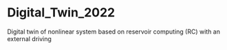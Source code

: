 # Digital_Twin_2022
Digital twin of nonlinear system based on reservoir computing (RC) with an external driving
